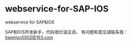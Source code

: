 webservice-for-SAP-IOS
======================

webservice for SAP&IOS

SAP和IOS开发新手，代码很烂请见谅。
有问题和意见请联系我：liwenjun5002@163.com

